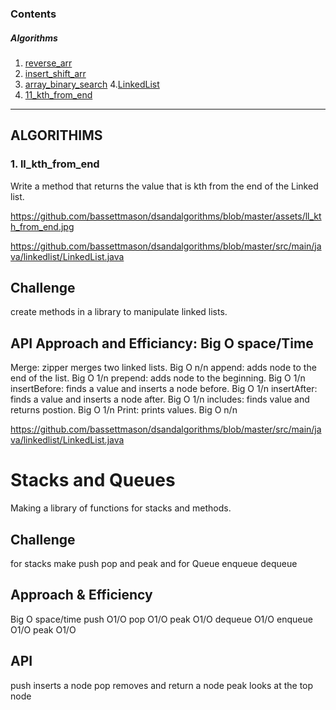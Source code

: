 <a id="contents"></a>

### Contents <br>

##### Algorithms <br>

1. [reverse_arr](#reverse_arr)
2. [insert_shift_arr](#insert_shift_arr)
3. [array_binary_search](#array_binary_search)
4.[LinkedList](#LinkedList)
5. [11_kth_from_end](#ll_kth_from_end)


---

## ALGORITHIMS


<a id="ll_kth_from_end"></a>
### 1. ll_kth_from_end <br>

Write a method that returns the value that is kth from the end of the Linked list.<br>


https://github.com/bassettmason/dsandalgorithms/blob/master/assets/ll_kth_from_end.jpg<br>

https://github.com/bassettmason/dsandalgorithms/blob/master/src/main/java/linkedlist/LinkedList.java



## Challenge
create methods in a library to manipulate linked lists.



## API   Approach and Efficiancy: Big O space/Time
Merge: zipper merges two linked lists. Big O n/n
append: adds node to the end of the list. Big O 1/n
prepend: adds node to the beginning. Big O 1/n
insertBefore: finds a value and inserts a node before. Big O 1/n
insertAfter: finds a value and inserts a node after. Big O 1/n
includes: finds value and returns postion. Big O 1/n
Print: prints values. Big O n/n

https://github.com/bassettmason/dsandalgorithms/blob/master/src/main/java/linkedlist/LinkedList.java

# Stacks and Queues
Making a library of functions for stacks and methods.

## Challenge
for stacks make push pop and peak and for Queue enqueue dequeue

## Approach & Efficiency
Big O space/time
push  O1/O
pop   O1/O
peak  O1/O
dequeue O1/O
enqueue O1/O
peak O1/O

## API
push inserts a node
pop removes and return a node
peak looks at the top node


